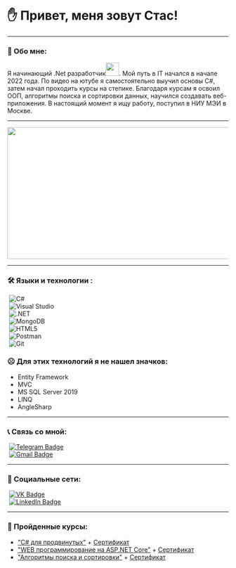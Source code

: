 # ✋ Привет, меня зовут Стас!

---

### 📄 Обо мне:

Я начинающий .Net разработчик<img src="https://media.giphy.com/media/WUlplcMpOCEmTGBtBW/giphy.gif" width="30px">. Мой путь в IT начался в начале 2022 года. По видео на ютубе я самостоятельно выучил основы C#, затем начал проходить курсы на степике. Благодаря курсам я освоил ООП, алгоритмы поиска и сортировки данных, научился создавать веб-приложения. В настоящий момент я ищу работу, поступил в НИУ МЭИ в Москве.

---

<div align="center">
  <img src="https://media.giphy.com/media/dWesBcTLavkZuG35MI/giphy.gif" width="600" height="300"/>
</div>

---

### 🛠️ Языки и технологии :
&nbsp;<img src="https://img.shields.io/badge/C%23-239120?style=for-the-badge&logo=c-sharp&logoColor=white" title="C#" alt="C#"><br>
&nbsp;<img src="https://img.shields.io/badge/Visual_Studio-5C2D91?style=for-the-badge&logo=visual%20studio&logoColor=white" title="Visual Studio" alt="Visual Studio"><br>
&nbsp;<img src="https://img.shields.io/badge/.NET-5C2D91?style=for-the-badge&logo=.net&logoColor=white" title=".NET" alt=".NET"><br>
&nbsp;<img src="https://img.shields.io/badge/MongoDB-4EA94B?style=for-the-badge&logo=mongodb&logoColor=white" title="MongoDB" alt="MongoDB"><br>
&nbsp;<img src="https://img.shields.io/badge/HTML5-E34F26?style=for-the-badge&logo=html5&logoColor=white" title="HTML5" alt="HTML5"><br>
&nbsp;<img src="https://img.shields.io/badge/Postman-FF6C37?style=for-the-badge&logo=postman&logoColor=white" title="Postman" alt="Postman"><br>
&nbsp;<img src="https://img.shields.io/badge/GIT-E44C30?style=for-the-badge&logo=git&logoColor=white" title="Git" alt="Git"><br>

### ☹️ Для этих технологий я не нашел значков:
- Entity Framework
- MVC
- MS SQL Server 2019
- LINQ
- AngleSharp



---

### 📞 Связь со мной: 
&nbsp;[![Telegram Badge](https://img.shields.io/badge/Telegram-2CA5E0?style=for-the-badge&logo=telegram&logoColor=white)](https://t.me/c_tacuk)<br>
&nbsp;[![Gmail Badge](https://img.shields.io/badge/Gmail-D14836?style=for-the-badge&logo=gmail&logoColor=white)](mailto:stas.working.gma1l@gmail.com)

---

### 🤝 Социальные сети:
&nbsp;[![VK Badge](https://img.shields.io/badge/вконтакте-%232E87FB.svg?&style=for-the-badge&logo=vk&logoColor=white)](https://vk.com/c.tacuk)<br>
&nbsp;[![LinkedIn Badge](https://img.shields.io/badge/LinkedIn-0077B5?style=for-the-badge&logo=linkedin&logoColor=white)](https://www.linkedin.com/in/c-tacuk)

---

### 📖 Пройденные курсы:
- ["C# для продвинутых"](https://stepik.org/course/84983) + [Сертификат](https://stepik.org/cert/1462735)
- ["WEB программирование на ASP.NET Core"](https://stepik.org/course/58659) + [Сертификат](https://stepik.org/cert/1705125)
- ["Алгоритмы поиска и сортировки"](https://stepik.org/course/23981) + [Сертификат](https://stepik.org/cert/1629100)
